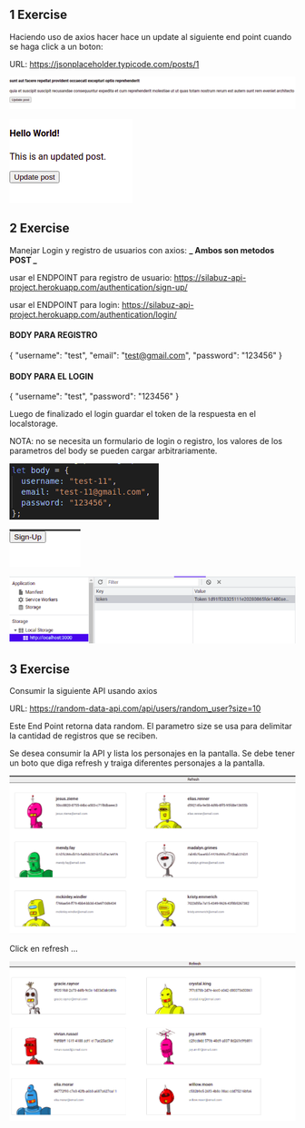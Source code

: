 ## 1 Exercise

Haciendo uso de axios hacer hace un update al siguiente end point cuando se haga click a un boton:

URL: https://jsonplaceholder.typicode.com/posts/1

![](2022-01-17-22-05-46.png)

![](2022-01-17-22-05-56.png)

## 2 Exercise

Manejar Login y registro de usuarios con axios:
**_ Ambos son metodos POST _**

usar el ENDPOINT para registro de usuario: https://silabuz-api-project.herokuapp.com/authentication/sign-up/

usar el ENDPOINT para login: https://silabuz-api-project.herokuapp.com/authentication/login/

#### BODY PARA REGISTRO

{
"username": "test",
"email": "test@gmail.com",
"password": "123456"
}

#### BODY PARA EL LOGIN

{
"username": "test",
"password": "123456"
}

Luego de finalizado el login guardar el token de la respuesta en el localstorage.

NOTA: no se necesita un formulario de login o registro, los valores de los parametros del body se pueden cargar arbitrariamente.

![](2022-01-17-21-53-30.png)

![](2022-01-17-21-53-46.png)

![](2022-01-17-21-54-11.png)

## 3 Exercise

Consumir la siguiente API usando axios

URL: https://random-data-api.com/api/users/random_user?size=10

Este End Point retorna data random.
El parametro size se usa para delimitar la cantidad de registros que se reciben.

Se desea consumir la API y lista los personajes en la pantalla.
Se debe tener un boto que diga refresh y traiga diferentes personajes a la pantalla.

![](2022-01-17-21-23-59.png)

Click en refresh ...

![](2022-01-17-21-24-20.png)
